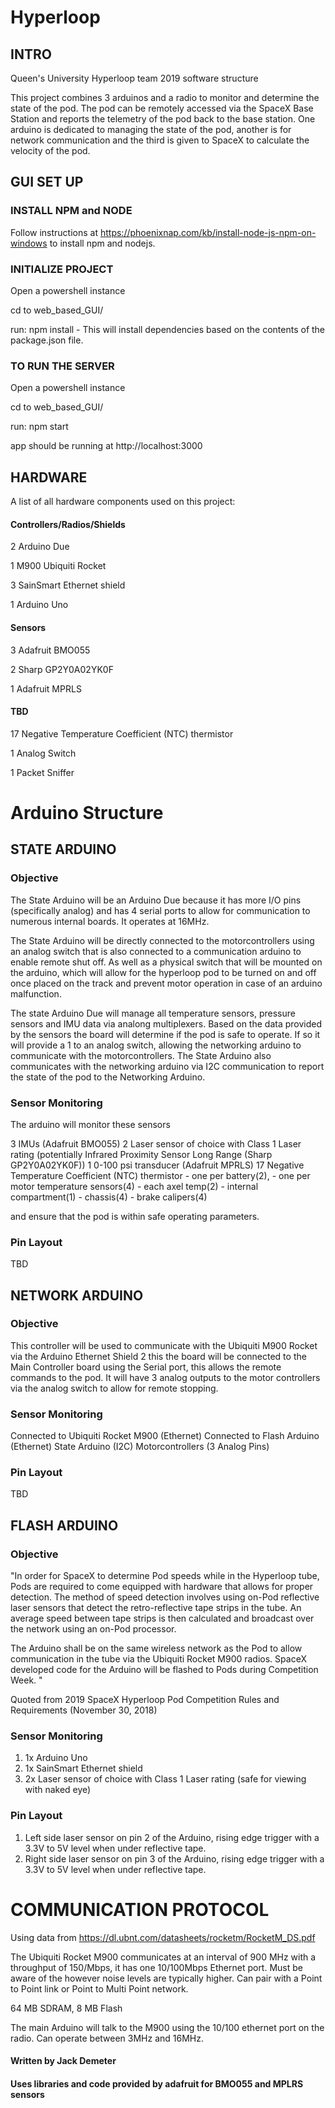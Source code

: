# Hyperloop

## INTRO ##
Queen's University Hyperloop team 2019 software structure

This project combines 3 arduinos and a radio to monitor and determine the state of the pod. The pod can be remotely accessed
via the SpaceX Base Station and reports the telemetry of the pod back to the base station. One arduino is dedicated to managing
the state of the pod, another is for network communication and the third is given to SpaceX to calculate the velocity of the pod.

## GUI SET UP ##
### INSTALL NPM and NODE ###
Follow instructions at https://phoenixnap.com/kb/install-node-js-npm-on-windows to install npm and nodejs.

### INITIALIZE PROJECT ###
Open a powershell instance

cd to web_based_GUI/

run: npm install - This will install dependencies based on the contents of the package.json file.

### TO RUN THE SERVER ###
Open a powershell instance

cd to web_based_GUI/

run: npm start

app should be running at http://localhost:3000

## HARDWARE ##
A list of all hardware components used on this project:
#### Controllers/Radios/Shields ####
2	Arduino Due

1	M900 Ubiquiti Rocket

3	SainSmart Ethernet shield 

1	Arduino Uno
#### Sensors ####
3	Adafruit BMO055

2	Sharp GP2Y0A02YK0F

1	Adafruit MPRLS
#### TBD ####
17	Negative Temperature Coefficient (NTC) thermistor

1	Analog Switch

1 	Packet Sniffer

# Arduino Structure #

## STATE ARDUINO ##

### Objective ###

The State Arduino will be an Arduino Due because it has more I/O pins (specifically analog) and has 4 serial ports to 
allow for communication to numerous internal boards. It operates at 16MHz.

The State Arduino will be directly connected to the motorcontrollers using an analog switch that is also connected to a 
communication arduino to enable remote shut off. As well as a physical switch that will be mounted on the arduino, which 
will allow for the hyperloop pod to be turned on and off once placed on the track and prevent motor operation in case of 
an arduino malfunction. 

The state Arduino Due will manage all temperature sensors, pressure sensors and IMU data via analong multiplexers. Based 
on the data provided by the sensors the board will determine if the pod is safe to operate. If so it will provide a 1 to 
an analog switch, allowing the networking arduino to communicate with the motorcontrollers. The State Arduino also
communicates with the networking arduino via I2C communication to report the state of the pod to the Networking Arduino.

### Sensor Monitoring ###

The arduino will monitor these sensors

3 IMUs (Adafruit BMO055)
2 Laser sensor of choice with Class 1 Laser rating (potentially Infrared Proximity Sensor Long Range (Sharp GP2Y0A02YK0F)) 
1 0-100 psi transducer (Adafruit MPRLS)
17 Negative Temperature Coefficient (NTC) thermistor 
	- one per battery(2), 
	- one per motor temperature sensors(4)
	- each axel temp(2)
	- internal compartment(1)
	- chassis(4)
	- brake calipers(4) 

and ensure that the pod is within safe operating parameters.

### Pin Layout ###

TBD

## NETWORK ARDUINO ##

### Objective ###

This controller will be used to communicate with the Ubiquiti M900 Rocket via the Arduino Ethernet Shield 2 this the board 
will be connected to the Main Controller board using the Serial port, this allows the remote commands to the pod. It will 
have 3 analog outputs to the motor controllers via the analog switch to allow for remote stopping.

### Sensor Monitoring ###

Connected to Ubiquiti Rocket M900 (Ethernet)
Connected to Flash Arduino (Ethernet)
State Arduino (I2C)
Motorcontrollers (3 Analog Pins)

### Pin Layout ###

TBD

## FLASH ARDUINO ##

### Objective ###

"In order for SpaceX to determine Pod speeds while in the Hyperloop tube, Pods are required to come equipped with hardware 
that allows for proper detection. The method of speed detection involves using on-Pod reflective laser sensors that detect 
the retro-reflective tape strips in the tube. An average speed between tape strips is then calculated and broadcast over 
the network using an on-Pod processor. 

The Arduino shall be on the same wireless network as the Pod to allow communication in the tube via the Ubiquiti Rocket M900 radios. 
SpaceX developed code for the Arduino will be flashed to Pods during Competition Week. "

Quoted from 2019 SpaceX Hyperloop Pod Competition Rules and Requirements (November 30, 2018)
 
### Sensor Monitoring ###

1. 1x Arduino Uno 
2. 1x SainSmart Ethernet shield  
3. 2x Laser sensor of choice with Class 1 Laser rating (safe for viewing with naked eye) 

### Pin Layout ###

1. Left side laser sensor on pin 2 of the Arduino, rising edge trigger with a 3.3V to 5V level when under reflective tape. 
2. Right side laser sensor on pin 3 of the Arduino, rising edge trigger with a 3.3V to 5V level when under reflective tape.

# COMMUNICATION PROTOCOL #

Using data from https://dl.ubnt.com/datasheets/rocketm/RocketM_DS.pdf

The Ubiquiti Rocket M900 communicates at an interval of 900 MHz with a throughput of 150/Mbps, it has one 10/100Mbps 
Ethernet port. Must be aware of the however noise levels are typically higher. Can pair with a Point to Point link or 
Point to Multi Point network.

64 MB SDRAM, 8 MB Flash

The main Arduino will talk to the M900 using the 10/100 ethernet port on the radio.
Can operate between 3MHz and 16MHz.



#### Written by Jack Demeter ####
#### Uses libraries and code provided by adafruit for BMO055 and MPLRS sensors ####
